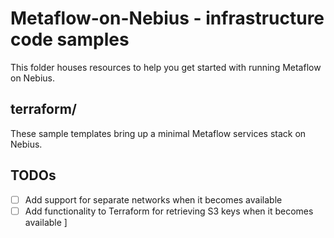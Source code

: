 # Metaflow-on-Nebius - infrastructure code samples

This folder houses resources to help you get started with running Metaflow on Nebius.

## terraform/

These sample templates bring up a minimal Metaflow services stack on Nebius.

## TODOs

- [ ] Add support for separate networks when it becomes available
- [ ] Add functionality to Terraform for retrieving S3 keys when it becomes available
]
